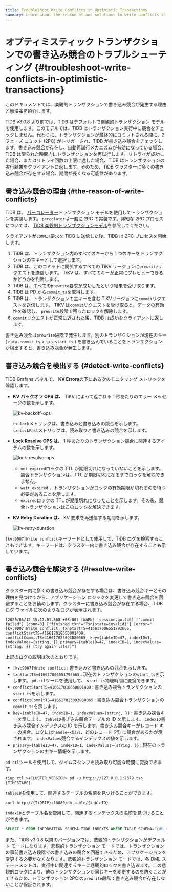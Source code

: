 ```yaml
---
title: Troubleshoot Write Conflicts in Optimistic Transactions
summary: Learn about the reason of and solutions to write conflicts in optimistic transactions.
---
```


# オプティミスティック トランザクションでの書き込み競合のトラブルシューティング {#troubleshoot-write-conflicts-in-optimistic-transactions}

このドキュメントでは、楽観的トランザクションで書き込み競合が発生する理由と解決策を紹介します。

TiDB v3.0.8 より前では、TiDB はデフォルトで楽観的トランザクション モデルを使用します。このモデルでは、TiDB はトランザクション実行中に競合をチェックしません。代わりに、トランザクションが最終的にコミットされる間に、2 フェーズ コミット (2PC) がトリガーされ、TiDB が書き込み競合をチェックします。書き込み競合が存在し、自動再試行メカニズムが有効になっている場合、TiDB は限られた時間内にトランザクションを再試行します。リトライが成功した場合、またはリトライ回数の上限に達した場合、TiDB はトランザクションの実行結果をクライアントに返します。そのため、TiDB クラスターに多くの書き込み競合が存在する場合、期間が長くなる可能性があります。

## 書き込み競合の理由 {#the-reason-of-write-conflicts}

TiDB は、 [パーコレーター](https://www.usenix.org/legacy/event/osdi10/tech/full_papers/Peng.pdf)トランザクション モデルを使用してトランザクションを実装します。 `percolator`は一般に 2PC の実装です。詳細な 2PC プロセスについては、 [TiDB 楽観的トランザクションモデル](/optimistic-transaction.md)を参照してください。

クライアントが`COMMIT`要求を TiDB に送信した後、TiDB は 2PC プロセスを開始します。

1.  TiDB は、トランザクション内のすべてのキーから 1 つのキーをトランザクションの主キーとして選択します。
2.  TiDB は、このコミットに関係するすべての TiKV リージョンに`prewrite`リクエストを送信します。 TiKV は、すべてのキーが正常にプレビューできるかどうかを判断します。
3.  TiDB は、すべての`prewrite`要求が成功したという結果を受け取ります。
4.  TiDB は PD から`commit_ts`を取得します。
5.  TiDB は、トランザクションの主キーを含む TiKVリージョンに`commit`リクエストを送信します。 TiKV は`commit`リクエストを受け取ると、データの有効性を確認し、 `prewrite`段階で残ったロックを解除します。
6.  `commit`リクエストが正常に返された後、TiDB は成功をクライアントに返します。

書き込み競合は`prewrite`段階で発生します。別のトランザクションが現在のキー ( `data.commit_ts` &gt; `txn.start_ts` ) を書き込んでいることをトランザクションが検出すると、書き込み競合が発生します。

## 書き込み競合を検出する {#detect-write-conflicts}

TiDB Grafana パネルで、 **KV Errors**の下にある次のモニタリング メトリックを確認します。

-   **KV バックオフ OPS は、** TiKV によって返される 1 秒あたりのエラー メッセージの数を示します。

    ![kv-backoff-ops](https://download.pingcap.com/images/docs/troubleshooting-write-conflict-kv-backoff-ops.png)

    `txnlock`メトリックは、書き込みと書き込みの競合を示します。 `txnLockFast`メトリックは、読み取りと書き込みの競合を示します。

-   **Lock Resolve OPS は、** 1 秒あたりのトランザクション競合に関連するアイテムの数を示します。

    ![lock-resolve-ops](https://download.pingcap.com/images/docs/troubleshooting-write-conflict-lock-resolve-ops.png)

    -   `not_expired`ロックの TTL が期限切れになっていないことを示します。競合トランザクションは、TTL が期限切れになるまでロックを解決できません。
    -   `wait_expired` 、トランザクションがロックの有効期限が切れるのを待つ必要があることを示します。
    -   `expired`ロックの TTL が期限切れになったことを示します。その後、競合トランザクションはこのロックを解決できます。

-   **KV Retry Duration は、** KV 要求を再送信する期間を示します。

    ![kv-retry-duration](https://download.pingcap.com/images/docs/troubleshooting-write-conflict-kv-retry-duration.png)

`[kv:9007]Write conflict`キーワードとして使用して、TiDB ログを検索することもできます。キーワードは、クラスター内に書き込み競合が存在することも示しています。

## 書き込み競合を解決する {#resolve-write-conflicts}

クラスター内に多くの書き込み競合が存在する場合は、書き込み競合キーとその理由を見つけてから、アプリケーション ロジックを変更して書き込み競合を回避することをお勧めします。クラスターに書き込み競合が存在する場合、TiDB ログ ファイルに次のようなログが表示されます。

```log
[2020/05/12 15:17:01.568 +08:00] [WARN] [session.go:446] ["commit failed"] [conn=3] ["finished txn"="Txn{state=invalid}"] [error="[kv:9007]Write conflict, txnStartTS=416617006551793665, conflictStartTS=416617018650001409, conflictCommitTS=416617023093080065, key={tableID=47, indexID=1, indexValues={string, }} primary={tableID=47, indexID=1, indexValues={string, }} [try again later]"]
```

上記のログの説明は次のとおりです。

-   `[kv:9007]Write conflict` : 書き込みと書き込みの競合を示します。
-   `txnStartTS=416617006551793665` : 現在のトランザクションの`start_ts`を示します。 `pd-ctl`ツールを使用して、 `start_ts`物理時間に変換できます。
-   `conflictStartTS=416617018650001409` : 書き込み競合トランザクションの`start_ts`を示します。
-   `conflictCommitTS=416617023093080065` : 書き込み競合トランザクションの`commit_ts`を示します。
-   `key={tableID=47, indexID=1, indexValues={string, }}` : 書き込み競合キーを示します。 `tableID`書き込み競合テーブルの ID を示します。 `indexID`書き込み競合インデックスの ID を示します。書き込み競合キーがレコード キーの場合、ログには`handle=x`出力、どのレコード (行) に競合があるかが示されます。 `indexValues`競合するインデックスの値を示します。
-   `primary={tableID=47, indexID=1, indexValues={string, }}` : 現在のトランザクションの主キー情報を示します。

`pd-ctl`ツールを使用して、タイムスタンプを読み取り可能な時間に変換できます。


```shell
tiup ctl:v<CLUSTER_VERSION> pd -u https://127.0.0.1:2379 tso {TIMESTAMP}
```

`tableID`を使用して、関連するテーブルの名前を見つけることができます。


```shell
curl http://{TiDBIP}:10080/db-table/{tableID}
```

`indexID`とテーブル名を使用して、関連するインデックスの名前を見つけることができます。


```sql
SELECT * FROM INFORMATION_SCHEMA.TIDB_INDEXES WHERE TABLE_SCHEMA='{db_name}' AND TABLE_NAME='{table_name}' AND INDEX_ID={indexID};
```

また、TiDB v3.0.8 以降のバージョンでは、悲観的トランザクションがデフォルト モードになります。悲観的トランザクション モードでは、トランザクションの事前書き込み段階での書き込みの競合を回避できるため、アプリケーションを変更する必要がなくなります。悲観的トランザクション モードでは、各 DML ステートメントは、実行中に関連するキーに悲観的ロックを書き込みます。この悲観的ロックにより、他のトランザクションが同じキーを変更するのを防ぐことができるため、トランザクション 2PC の`prewrite`段階で書き込み競合が存在しないことが保証されます。
